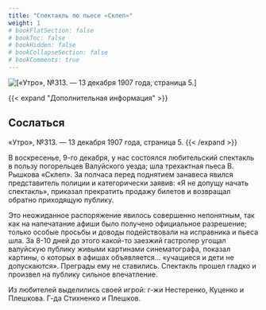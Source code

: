 ```yaml
---
title: "Спектакль по пьесе «Склеп»"
weight: 1
# bookFlatSection: false
# bookToc: false
# bookHidden: false
# bookCollapseSection: false
# bookComments: true
---
```


![[«Утро», №313. — 13 декабря 1907 года, страница 5.]](/static/img/papers/u14.jpg)

{{< expand "Дополнительная информация" >}}
## Сослаться
«Утро», №313. — 13 декабря 1907 года, страница 5.
{{< /expand >}}

В воскресенье, 9-го декабря, у нас состоялся любительский спектакль в пользу погорельцев Валуйского уезда; шла трехактная пьеса В. Рышкова «Склеп». За полчаса перед поднятием занавеса явился представитель полиции и категорически заявив: «Я не допущу начать спектакль», приказал прекратить продажу билетов и возвращал обратно приходящую публику.

Это неожиданное распоряжение явилось совершенно непонятным, так как на напечатание афиши было получено официальное разрешение; только особые просьбы и доводы подействовали на исправника и пьеса шла. За 8-10 дней до этого какой-то заезжий гастролер угощал валуйскую публику живыми картинами синематографа, показал картины, о которых в афишах объявляется... «учащиеся и дети не допускаются». Преграды ему не ставились. Спектакль прошел гладко и произвел на публику сильное впечатление.

Из любителей выделились своей игрой: г-жи Нестеренко, Куценко и Плешкова. Г-да Стихненко и Плешков.
